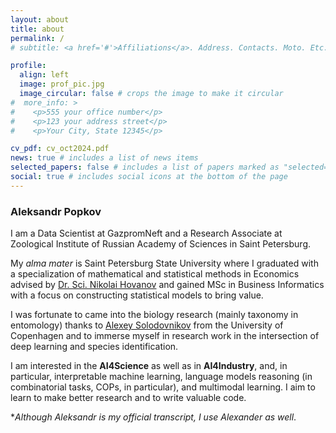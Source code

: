 ```yaml
---
layout: about
title: about
permalink: /
# subtitle: <a href='#'>Affiliations</a>. Address. Contacts. Moto. Etc.

profile:
  align: left
  image: prof_pic.jpg
  image_circular: false # crops the image to make it circular
#  more_info: >
#    <p>555 your office number</p>
#    <p>123 your address street</p>
#    <p>Your City, State 12345</p>

cv_pdf: cv_oct2024.pdf
news: true # includes a list of news items
selected_papers: false # includes a list of papers marked as "selected={true}"
social: true # includes social icons at the bottom of the page
---
```



### Aleksandr Popkov 

I am a Data Scientist at GazpromNeft and a Research Associate at 
Zoological Institute of Russian Academy of Sciences in  Saint Petersburg. 


My _alma mater_ is Saint Petersburg State University where I graduated with a specialization of mathematical and statistical methods in Economics advised by [Dr. Sci. Nikolai Hovanov](https://www.researchgate.net/profile/Nikolai-Hovanov) and gained 
MSc in Business Informatics with a focus on constructing statistical models to bring value. 

I was fortunate to came into the biology research (mainly taxonomy in entomology) thanks to [Alexey Solodovnikov](https://www.researchgate.net/profile/Alexey-Solodovnikov) from the University of Copenhagen and to immerse myself 
in research work in the intersection of deep learning and species identification. 

I am interested in the **AI4Science** as well as in **AI4Industry**, and, in particular,
interpretable machine learning, language models reasoning (in combinatorial tasks, COPs, in particular), and multimodal learning.  I aim to learn to make better research and to write valuable code.


*_Although Aleksandr is my official transcript, I use Alexander as well_.



[//]: # (# &#40;Write your biography here. Tell the world about yourself. Link to your favorite [subreddit]&#40;http://reddit.com&#41;. You can put a picture in, too. The code is already in, just name your picture `prof_pic.jpg` and put it in the `img/` folder.&#41;)

[//]: # (# &#40;Put your address / P.O. box / other info right below your picture. You can also disable any of these elements by editing `profile` property of the YAML header of your `_pages/about.md`. Edit `_bibliography/papers.bib` and Jekyll will render your [publications page]&#40;/al-folio/publications/&#41; automatically.&#41;)

[//]: # (# &#40;Link to your social media connections, too. This theme is set up to use [Font Awesome icons]&#40;https://fontawesome.com/&#41; and [Academicons]&#40;https://jpswalsh.github.io/academicons/&#41;, like the ones below. Add your Facebook, Twitter, LinkedIn, Google Scholar, or just disable all of them.&#41;)
